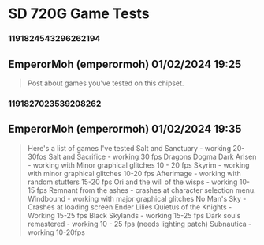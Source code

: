 # SD 720G Game Tests
### 1191824543296262194
## EmperorMoh (emperormoh) 01/02/2024 19:25 

> Post about games you've tested on this chipset.

### 1191827023539208262
## EmperorMoh (emperormoh) 01/02/2024 19:35 

> Here's a list of games I've tested
> Salt and Sanctuary - working 20-30fos
> Salt and Sacrifice - working 30 fps
> Dragons Dogma Dark Arisen - working with Minor graphical glitches 10 - 20 fps
> Skyrim - working with minor graphical glitches 10-20 fps
> Afterimage - working with random stutters 15-20 fps
> Ori and the will of the wisps - working 10-15 fps
> Remnant from the ashes - crashes at character selection menu.
> Windbound - working with major graphical glitches
> No Man's Sky - Crashes at loading screen
> Ender Lilies Quietus of the Knights - Working 15-25 fps
> Black Skylands - working 15-25 fps
> Dark souls remastered - working 10 - 25 fps (needs lighting patch)
> Subnautica - working 10-20fps

